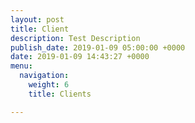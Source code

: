 ```yaml
---
layout: post
title: Client
description: Test Description
publish_date: 2019-01-09 05:00:00 +0000
date: 2019-01-09 14:43:27 +0000
menu:
  navigation:
    weight: 6
    title: Clients

---
```

